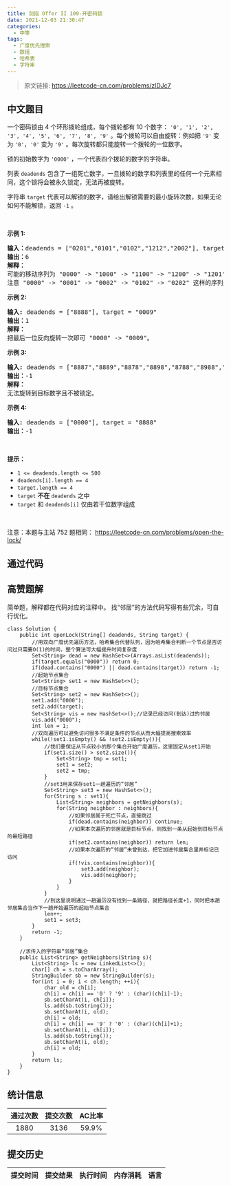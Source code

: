 ```yaml
---
title: 剑指 Offer II 109-开密码锁
date: 2021-12-03 21:30:47
categories:
  - 中等
tags:
  - 广度优先搜索
  - 数组
  - 哈希表
  - 字符串
---
```


> 原文链接: https://leetcode-cn.com/problems/zlDJc7




## 中文题目
<div><p>一个密码锁由 4&nbsp;个环形拨轮组成，每个拨轮都有 10 个数字： <code>&#39;0&#39;, &#39;1&#39;, &#39;2&#39;, &#39;3&#39;, &#39;4&#39;, &#39;5&#39;, &#39;6&#39;, &#39;7&#39;, &#39;8&#39;, &#39;9&#39;</code> 。每个拨轮可以自由旋转：例如把 <code>&#39;9&#39;</code> 变为&nbsp;<code>&#39;0&#39;</code>，<code>&#39;0&#39;</code> 变为 <code>&#39;9&#39;</code> 。每次旋转都只能旋转一个拨轮的一位数字。</p>

<p>锁的初始数字为 <code>&#39;0000&#39;</code> ，一个代表四个拨轮的数字的字符串。</p>

<p>列表 <code>deadends</code> 包含了一组死亡数字，一旦拨轮的数字和列表里的任何一个元素相同，这个锁将会被永久锁定，无法再被旋转。</p>

<p>字符串 <code>target</code> 代表可以解锁的数字，请给出解锁需要的最小旋转次数，如果无论如何不能解锁，返回 <code>-1</code> 。</p>

<p>&nbsp;</p>

<p><strong>示例 1:</strong></p>

<pre>
<strong>输入：</strong>deadends = [&quot;0201&quot;,&quot;0101&quot;,&quot;0102&quot;,&quot;1212&quot;,&quot;2002&quot;], target = &quot;0202&quot;
<strong>输出：</strong>6
<strong>解释：</strong>
可能的移动序列为 &quot;0000&quot; -&gt; &quot;1000&quot; -&gt; &quot;1100&quot; -&gt; &quot;1200&quot; -&gt; &quot;1201&quot; -&gt; &quot;1202&quot; -&gt; &quot;0202&quot;。
注意 &quot;0000&quot; -&gt; &quot;0001&quot; -&gt; &quot;0002&quot; -&gt; &quot;0102&quot; -&gt; &quot;0202&quot; 这样的序列是不能解锁的，因为当拨动到 &quot;0102&quot; 时这个锁就会被锁定。
</pre>

<p><strong>示例 2:</strong></p>

<pre>
<strong>输入:</strong> deadends = [&quot;8888&quot;], target = &quot;0009&quot;
<strong>输出：</strong>1
<strong>解释：</strong>
把最后一位反向旋转一次即可 &quot;0000&quot; -&gt; &quot;0009&quot;。
</pre>

<p><strong>示例 3:</strong></p>

<pre>
<strong>输入:</strong> deadends = [&quot;8887&quot;,&quot;8889&quot;,&quot;8878&quot;,&quot;8898&quot;,&quot;8788&quot;,&quot;8988&quot;,&quot;7888&quot;,&quot;9888&quot;], target = &quot;8888&quot;
<strong>输出：</strong>-1
<strong>解释：
</strong>无法旋转到目标数字且不被锁定。
</pre>

<p><strong>示例 4:</strong></p>

<pre>
<strong>输入:</strong> deadends = [&quot;0000&quot;], target = &quot;8888&quot;
<strong>输出：</strong>-1
</pre>

<p>&nbsp;</p>

<p><strong>提示：</strong></p>

<ul>
	<li><code>1 &lt;=&nbsp;deadends.length &lt;= 500</code></li>
	<li><code><font face="monospace">deadends[i].length == 4</font></code></li>
	<li><code><font face="monospace">target.length == 4</font></code></li>
	<li><code>target</code> <strong>不在</strong> <code>deadends</code> 之中</li>
	<li><code>target</code> 和 <code>deadends[i]</code> 仅由若干位数字组成</li>
</ul>

<p>&nbsp;</p>

<p><meta charset="UTF-8" />注意：本题与主站 752&nbsp;题相同：&nbsp;<a href="https://leetcode-cn.com/problems/open-the-lock/">https://leetcode-cn.com/problems/open-the-lock/</a></p>
</div>

## 通过代码
<RecoDemo>
</RecoDemo>


## 高赞题解
简单题，解释都在代码对应的注释中。
找“邻居”的方法代码写得有些冗余，可自行优化。
```
class Solution {
    public int openLock(String[] deadends, String target) {
        //用双向广度优先遍历方法，哈希集合代替队列，因为哈希集合判断一个节点是否访问过只需要O(1)的时间，整个算法可大幅提升时间复杂度
        Set<String> dead = new HashSet<>(Arrays.asList(deadends));
        if(target.equals("0000")) return 0;
        if(dead.contains("0000") || dead.contains(target)) return -1;
        //起始节点集合
        Set<String> set1 = new HashSet<>();
        //目标节点集合
        Set<String> set2 = new HashSet<>();
        set1.add("0000");
        set2.add(target);
        Set<String> vis = new HashSet<>();//记录已经访问(到达)过的邻居
        vis.add("0000");
        int len = 1; 
        //双向遍历可以避免访问很多不满足条件的节点从而大幅提高搜索效率
        while(!set1.isEmpty() && !set2.isEmpty()){
            //我们要保证从节点较小的那个集合开始广度遍历，这里固定从set1开始
            if(set1.size() > set2.size()){
                Set<String> tmp = set1;
                set1 = set2;
                set2 = tmp;
            }
            //set3用来保存set1一趟遍历的“邻居”
            Set<String> set3 = new HashSet<>();
            for(String s : set1){
                List<String> neighbors = getNeighbors(s);
                for(String neighbor : neighbors){
                    //如果邻居属于死亡节点，直接跳过
                    if(dead.contains(neighbor)) continue;
                    //如果本次遍历的邻居就是目标节点，则找到一条从起始到目标节点的最短路径
                    if(set2.contains(neighbor)) return len;
                    //如果本次遍历的“邻居”未曾到达，把它加进邻居集合里并标记已访问
                    if(!vis.contains(neighbor)){
                        set3.add(neighbor);
                        vis.add(neighbor);
                    }
                }
            }
            //到这里说明通过一趟遍历没有找到一条路径，就把路径长度+1，同时把本趟邻居集合当作下一趟开始遍历的起始节点集合
            len++;
            set1 = set3;
        }
        return -1;
    }

    //求传入的字符串“邻居”集合
    public List<String> getNeighbors(String s){
        List<String> ls = new LinkedList<>();
        char[] ch = s.toCharArray();
        StringBuilder sb = new StringBuilder(s);
        for(int i = 0; i < ch.length; ++i){
            char old = ch[i];
            ch[i] = ch[i] == '0' ? '9' : (char)(ch[i]-1);
            sb.setCharAt(i, ch[i]);
            ls.add(sb.toString());
            sb.setCharAt(i, old);
            ch[i] = old;
            ch[i] = ch[i] == '9' ? '0' : (char)(ch[i]+1);
            sb.setCharAt(i, ch[i]);
            ls.add(sb.toString());
            sb.setCharAt(i, old);
            ch[i] = old;
        }
        return ls;
    }
}
```


## 统计信息
| 通过次数 | 提交次数 | AC比率 |
| :------: | :------: | :------: |
|    1880    |    3136    |   59.9%   |

## 提交历史
| 提交时间 | 提交结果 | 执行时间 |  内存消耗  | 语言 |
| :------: | :------: | :------: | :--------: | :--------: |
